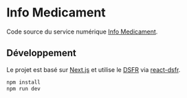 # Info Medicament

Code source du service numérique [Info Medicament](https://beta.gouv.fr/startups/infomedicament.html).

## Développement

Le projet est basé sur [Next.js](https://nextjs.org/)
et utilise le [DSFR](https://www.systeme-de-design.gouv.fr/)
via [react-dsfr](https://github.com/codegouvfr/react-dsfr).

```bash
npm install
npm run dev
```
